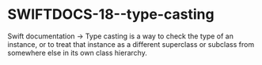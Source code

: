 # SWIFTDOCS-18--type-casting
Swift documentation → Type casting is a way to check the type of an instance, or to treat that instance as a different superclass or subclass from somewhere else in its own class hierarchy.
